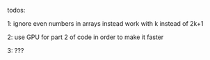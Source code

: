 todos:

1: ignore even numbers in arrays instead work with k instead of 2k+1 

2: use GPU for part 2 of code in order to make it faster

3: ???
